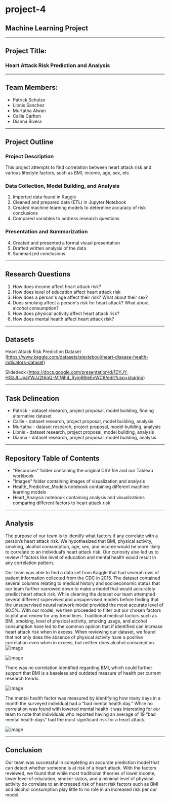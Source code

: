 # project-4
## Machine Learning Project
-------------------------------------------------------------------------------

## Project Title:
### Heart Attack Risk Prediction and Analysis
-------------------------------------------------------------------------------

## Team Members:
* Patrick Schulze
* Libnis Sanchez
* Murtatha Alwan
* Callie Carlton
* Dianna Rivera

-------------------------------------------------------------------------------

## Project Outline
### Project Description
This project attempts to find correlation between heart attack risk and various lifestyle factors, such as BMI, income, age, sex, etc.  

### Data Collection, Model Building, and Analysis
1. Imported data found in Kaggle
2. Cleaned and prepared data (ETL) in Jupyter Notebook
3. Created machine learning models to determine accuracy of risk conclusions
4. Compared variables to address research questions

### Presentation and Summarization 
4. Created and presented a formal visual presentation
5. Drafted written analysis of the data
6. Summarized conclusions

-------------------------------------------------------------------------------

## Research Questions
1. How does income affect heart attack risk?
2. How does level of education affect heart attack risk
3. How does a person's age affect their risk? What about their sex?
4. Does smoking affect a person's risk for heart attack? What about alcohol consumption?
5. How does physical activity affect heart attack risk?
6. How does mental health affect heart attack risk?

-------------------------------------------------------------------------------

## Datasets
Heart Attack Risk Prediction Dataset
(https://www.kaggle.com/datasets/alexteboul/heart-disease-health-indicators-dataset)

Slidedeck
(https://docs.google.com/presentation/d/1DYJY-HGzJLUvaYWJJ2t6qQ-MlNjh4_RvigR6leEvWC8/edit?usp=sharing)

-------------------------------------------------------------------------------

## Task Delineation
* Patrick - dataset research, project proposal, model building, finding alternative dataset
* Callie - dataset research, project proposal, model building, analysis
* Murtatha - dataset research, project proposal, model building, analysis
* Libnis - dataset research, project proposal, model building, analysis
* Dianna - dataset research, project proposal, model building, analysis

-------------------------------------------------------------------------------

## Repository Table of Contents
* "Resources" folder containing the original CSV file and our Tableau workbook
* "Images" folder containing images of visualization and analysis
* Health_Predictive_Models notebook containing different machine learning models
* Heart_Analysis notebook containing analysis and visualizations comparing different factors to heart attack risk

-------------------------------------------------------------------------------

## Analysis

The purpose of our team is to identify what factors if any correlate with a person’s heart attack risk. We hypothesized that BMI, physical activity, smoking, alcohol consumption, age, sex, and income would be more likely to correlate to an individual’s heart attack risk. Our curiosity also led us to review if factors like level of education and mental health would result in any correlation pattern. 

Our team was able to find a data set from Kaggle that had several rows of patient information collected from the CDC in 2015. The dataset contained several columns relating to medical history and socioeconomic status that our team further narrowed down to make a model that would accurately predict heart attack risk. 
While cleaning the dataset our team attempted several different supervised and unsupervised models before finding that the unsupervised neural network model provided the most accurate level of 90.5%. With our model, we then proceeded to filter out our chosen factors to plot and review for any trend lines. 
Traditional medical factors such as BMI, smoking, level of physical activity, smoking usage, and alcohol consumption have led to the common opinion that if identified can increase heart attack risk when in excess. When reviewing our dataset, we found that not only does the absence of physical activity have a positive correlation even when in excess, but neither does alcohol consumption.  
 ![image](https://github.com/Murtatha381/project-4/assets/129472048/39413f93-19a1-476b-8355-a444b82ab347)

 ![image](https://github.com/Murtatha381/project-4/assets/129472048/76eeadb0-e337-4ece-b161-fceff3e6eab3)

There was no correlation identified regarding BMI, which could further support that BMI is a baseless and outdated measure of health per current research trends. 
 
 ![image](https://github.com/Murtatha381/project-4/assets/129472048/b25eef9f-d140-45ed-a1cb-0ac0cdbea9b0)


The mental health factor was measured by identifying how many days in a month the surveyed individual had a “bad mental health day.” While no correlation was found with lowered mental health it was interesting for our team to note that individuals who reported having an average of 19 “bad mental health days” had the most significant risk for a heart attack. 
 
![image](https://github.com/Murtatha381/project-4/assets/129472048/3f79ee77-0cd0-4614-9b98-f8cad59bdc24)

-------------------------------------------------------------------------------

## Conclusion

Our team was successful in completing an accurate prediction model that can detect whether someone is at risk of a heart attack. With the factors reviewed, we found that while most traditional theories of lower income, lower level of education, smoker status, and a minimal level of physical activity do correlate to an increased risk of heart risk factors such as BMI and alcohol consumption play little to no role in an increased risk per our model. 
